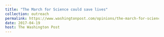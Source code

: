 ```yaml
---
title: "The March for Science could save lives"
collection: outreach
permalink: https://www.washingtonpost.com/opinions/the-march-for-science-could-save-lives/2017/04/19/d042f956-2476-11e7-a1b3-faff0034e2de_story.html
date: 2017-04-19
host: The Washington Post
---
```

